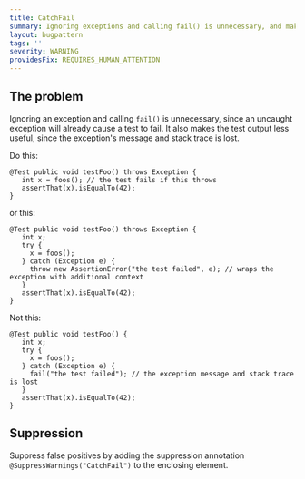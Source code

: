 ```yaml
---
title: CatchFail
summary: Ignoring exceptions and calling fail() is unnecessary, and makes test output less useful
layout: bugpattern
tags: ''
severity: WARNING
providesFix: REQUIRES_HUMAN_ATTENTION
---
```


<!--
*** AUTO-GENERATED, DO NOT MODIFY ***
To make changes, edit the @BugPattern annotation or the explanation in docs/bugpattern.
-->

## The problem
Ignoring an exception and calling `fail()` is unnecessary, since an uncaught
exception will already cause a test to fail. It also makes the test output less
useful, since the exception's message and stack trace is lost.

Do this:

``` {.good}
@Test public void testFoo() throws Exception {
   int x = foos(); // the test fails if this throws
   assertThat(x).isEqualTo(42);
}
```

or this:

``` {.good}
@Test public void testFoo() throws Exception {
   int x;
   try {
     x = foos();
   } catch (Exception e) {
     throw new AssertionError("the test failed", e); // wraps the exception with additional context
   }
   assertThat(x).isEqualTo(42);
}
```

Not this:

``` {.bad}
@Test public void testFoo() {
   int x;
   try {
     x = foos();
   } catch (Exception e) {
     fail("the test failed"); // the exception message and stack trace is lost
   }
   assertThat(x).isEqualTo(42);
}
```

## Suppression
Suppress false positives by adding the suppression annotation `@SuppressWarnings("CatchFail")` to the enclosing element.
